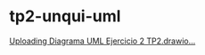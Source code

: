 # tp2-unqui-uml



[Uploading Diagrama <mxfile host="app.diagrams.net" agent="Mozilla/5.0 (Windows NT 10.0; Win64; x64) AppleWebKit/537.36 (KHTML, like Gecko) Chrome/135.0.0.0 Safari/537.36" version="26.2.14" pages="2">
  <diagram name="Página-1" id="r_VlgksoDCpfUuPQgx2e">
    <mxGraphModel dx="2253" dy="751" grid="1" gridSize="10" guides="1" tooltips="1" connect="1" arrows="1" fold="1" page="1" pageScale="1" pageWidth="827" pageHeight="1169" math="0" shadow="0">
      <root>
        <mxCell id="0" />
        <mxCell id="1" parent="0" />
        <mxCell id="bWU_UAJwaF4-bZPn0_Ai-1" value="Empresa" style="swimlane;fontStyle=1;align=center;verticalAlign=top;childLayout=stackLayout;horizontal=1;startSize=26;horizontalStack=0;resizeParent=1;resizeParentMax=0;resizeLast=0;collapsible=1;marginBottom=0;whiteSpace=wrap;html=1;" vertex="1" parent="1">
          <mxGeometry x="70" y="60" width="370" height="170" as="geometry" />
        </mxCell>
        <mxCell id="bWU_UAJwaF4-bZPn0_Ai-2" value="- nombre: String&lt;div&gt;- cuil: Integer&lt;/div&gt;" style="text;strokeColor=none;fillColor=none;align=left;verticalAlign=top;spacingLeft=4;spacingRight=4;overflow=hidden;rotatable=0;points=[[0,0.5],[1,0.5]];portConstraint=eastwest;whiteSpace=wrap;html=1;" vertex="1" parent="bWU_UAJwaF4-bZPn0_Ai-1">
          <mxGeometry y="26" width="370" height="34" as="geometry" />
        </mxCell>
        <mxCell id="bWU_UAJwaF4-bZPn0_Ai-3" value="" style="line;strokeWidth=1;fillColor=none;align=left;verticalAlign=middle;spacingTop=-1;spacingLeft=3;spacingRight=3;rotatable=0;labelPosition=right;points=[];portConstraint=eastwest;strokeColor=inherit;" vertex="1" parent="bWU_UAJwaF4-bZPn0_Ai-1">
          <mxGeometry y="60" width="370" height="8" as="geometry" />
        </mxCell>
        <mxCell id="bWU_UAJwaF4-bZPn0_Ai-4" value="+ &lt;u&gt;new(String, Integer, List&amp;lt;Empleado&amp;gt;, Set&amp;lt;ReciboDeHaberes&amp;gt;)&lt;/u&gt;&lt;div&gt;+ totalSueldosBrutos(): Float&lt;/div&gt;&lt;div&gt;+ totalRetenciones(): Float&lt;/div&gt;&lt;div&gt;+ totalSueldosNetos(): Float&amp;nbsp;&lt;/div&gt;&lt;div&gt;+ liquidarSueldos(): void&lt;/div&gt;" style="text;strokeColor=none;fillColor=none;align=left;verticalAlign=top;spacingLeft=4;spacingRight=4;overflow=hidden;rotatable=0;points=[[0,0.5],[1,0.5]];portConstraint=eastwest;whiteSpace=wrap;html=1;" vertex="1" parent="bWU_UAJwaF4-bZPn0_Ai-1">
          <mxGeometry y="68" width="370" height="102" as="geometry" />
        </mxCell>
        <mxCell id="bWU_UAJwaF4-bZPn0_Ai-5" value="&lt;i&gt;Empleado&lt;/i&gt;" style="swimlane;fontStyle=1;align=center;verticalAlign=top;childLayout=stackLayout;horizontal=1;startSize=26;horizontalStack=0;resizeParent=1;resizeParentMax=0;resizeLast=0;collapsible=1;marginBottom=0;whiteSpace=wrap;html=1;" vertex="1" parent="1">
          <mxGeometry x="790" y="69" width="300" height="280" as="geometry" />
        </mxCell>
        <mxCell id="bWU_UAJwaF4-bZPn0_Ai-6" value="- nombre: String&lt;div&gt;- direccion: String&amp;nbsp;&lt;/div&gt;&lt;div&gt;- estadoCivil: String&lt;/div&gt;&lt;div&gt;- fechaDeNac: LocalDate&lt;/div&gt;&lt;div&gt;- sueldoBasico: Float&lt;/div&gt;" style="text;strokeColor=none;fillColor=none;align=left;verticalAlign=top;spacingLeft=4;spacingRight=4;overflow=hidden;rotatable=0;points=[[0,0.5],[1,0.5]];portConstraint=eastwest;whiteSpace=wrap;html=1;" vertex="1" parent="bWU_UAJwaF4-bZPn0_Ai-5">
          <mxGeometry y="26" width="300" height="84" as="geometry" />
        </mxCell>
        <mxCell id="bWU_UAJwaF4-bZPn0_Ai-7" value="" style="line;strokeWidth=1;fillColor=none;align=left;verticalAlign=middle;spacingTop=-1;spacingLeft=3;spacingRight=3;rotatable=0;labelPosition=right;points=[];portConstraint=eastwest;strokeColor=inherit;" vertex="1" parent="bWU_UAJwaF4-bZPn0_Ai-5">
          <mxGeometry y="110" width="300" height="8" as="geometry" />
        </mxCell>
        <mxCell id="bWU_UAJwaF4-bZPn0_Ai-8" value="&lt;div&gt;+ &lt;u&gt;new(String, String, String, LocalDate, Float)&lt;/u&gt;&lt;/div&gt;&lt;div&gt;+ getNombre(): String&lt;/div&gt;&lt;div&gt;+ getDireccion(): String&lt;/div&gt;&lt;div&gt;+ getFechaNac(): LocalDate&lt;/div&gt;&lt;div&gt;+ getSueldoBasico(): Float&lt;/div&gt;+ edad(): Integer&lt;div&gt;&lt;i&gt;+ sueldoBruto(): Float&lt;/i&gt;&lt;/div&gt;&lt;div&gt;&lt;i&gt;+ retenciones(): Float&lt;/i&gt;&lt;/div&gt;&lt;div&gt;+ sueldoNeto(): Float&lt;/div&gt;&lt;div&gt;+ &lt;i&gt;infoDesgloceConceptos(): String&lt;/i&gt;&lt;/div&gt;" style="text;strokeColor=none;fillColor=none;align=left;verticalAlign=top;spacingLeft=4;spacingRight=4;overflow=hidden;rotatable=0;points=[[0,0.5],[1,0.5]];portConstraint=eastwest;whiteSpace=wrap;html=1;" vertex="1" parent="bWU_UAJwaF4-bZPn0_Ai-5">
          <mxGeometry y="118" width="300" height="162" as="geometry" />
        </mxCell>
        <mxCell id="bWU_UAJwaF4-bZPn0_Ai-9" value="empleados" style="endArrow=block;endFill=1;html=1;edgeStyle=orthogonalEdgeStyle;align=left;verticalAlign=top;rounded=0;exitX=1;exitY=0.5;exitDx=0;exitDy=0;entryX=0;entryY=0.5;entryDx=0;entryDy=0;" edge="1" parent="1" source="bWU_UAJwaF4-bZPn0_Ai-4" target="bWU_UAJwaF4-bZPn0_Ai-6">
          <mxGeometry x="-0.4142" y="29" relative="1" as="geometry">
            <mxPoint x="330" y="390" as="sourcePoint" />
            <mxPoint x="490" y="390" as="targetPoint" />
            <mxPoint as="offset" />
          </mxGeometry>
        </mxCell>
        <mxCell id="bWU_UAJwaF4-bZPn0_Ai-10" value="1" style="edgeLabel;resizable=0;html=1;align=left;verticalAlign=bottom;" connectable="0" vertex="1" parent="bWU_UAJwaF4-bZPn0_Ai-9">
          <mxGeometry x="-1" relative="1" as="geometry" />
        </mxCell>
        <mxCell id="bWU_UAJwaF4-bZPn0_Ai-12" value="*" style="edgeLabel;resizable=0;html=1;align=left;verticalAlign=bottom;" connectable="0" vertex="1" parent="1">
          <mxGeometry x="570" y="180" as="geometry">
            <mxPoint x="194" y="-13" as="offset" />
          </mxGeometry>
        </mxCell>
        <mxCell id="bWU_UAJwaF4-bZPn0_Ai-13" value="EmpleadoPermanente" style="swimlane;fontStyle=1;align=center;verticalAlign=top;childLayout=stackLayout;horizontal=1;startSize=26;horizontalStack=0;resizeParent=1;resizeParentMax=0;resizeLast=0;collapsible=1;marginBottom=0;whiteSpace=wrap;html=1;" vertex="1" parent="1">
          <mxGeometry x="500" y="530" width="350" height="260" as="geometry" />
        </mxCell>
        <mxCell id="bWU_UAJwaF4-bZPn0_Ai-14" value="- cantHijos: Integer&lt;div&gt;- antiguedad: Integer&lt;/div&gt;" style="text;strokeColor=none;fillColor=none;align=left;verticalAlign=top;spacingLeft=4;spacingRight=4;overflow=hidden;rotatable=0;points=[[0,0.5],[1,0.5]];portConstraint=eastwest;whiteSpace=wrap;html=1;" vertex="1" parent="bWU_UAJwaF4-bZPn0_Ai-13">
          <mxGeometry y="26" width="350" height="44" as="geometry" />
        </mxCell>
        <mxCell id="bWU_UAJwaF4-bZPn0_Ai-15" value="" style="line;strokeWidth=1;fillColor=none;align=left;verticalAlign=middle;spacingTop=-1;spacingLeft=3;spacingRight=3;rotatable=0;labelPosition=right;points=[];portConstraint=eastwest;strokeColor=inherit;" vertex="1" parent="bWU_UAJwaF4-bZPn0_Ai-13">
          <mxGeometry y="70" width="350" height="8" as="geometry" />
        </mxCell>
        <mxCell id="bWU_UAJwaF4-bZPn0_Ai-16" value="&lt;div&gt;+ &lt;u&gt;new(String, String, String, LocalDate, Float, Integer, Integer)&lt;/u&gt;&lt;/div&gt;&lt;div&gt;&lt;div&gt;- getCantHijos(): Integer&lt;/div&gt;&lt;div&gt;- getAntiguedad(): Integer&lt;/div&gt;&lt;/div&gt;- sueldoBruto(): Float&lt;div&gt;- retenciones(): Float&lt;/div&gt;&lt;div&gt;- salarioFamiliar(): Float&amp;nbsp;&lt;/div&gt;&lt;div&gt;- pagoAsignacionPorHijo(): Float&amp;nbsp;&lt;/div&gt;&lt;div&gt;- pagoAsignacionPorConyuge(): Float&lt;/div&gt;&lt;div&gt;- pagoAntiguedad(): Float&lt;/div&gt;&lt;div&gt;- retencionesObraSocial(): Float&lt;/div&gt;&lt;div&gt;- retencionesAportesJubilatorios(): Float&amp;nbsp;&amp;nbsp;&lt;/div&gt;&lt;div&gt;-&amp;nbsp;infoDesgloceConceptos(): String&lt;/div&gt;" style="text;strokeColor=none;fillColor=none;align=left;verticalAlign=top;spacingLeft=4;spacingRight=4;overflow=hidden;rotatable=0;points=[[0,0.5],[1,0.5]];portConstraint=eastwest;whiteSpace=wrap;html=1;" vertex="1" parent="bWU_UAJwaF4-bZPn0_Ai-13">
          <mxGeometry y="78" width="350" height="182" as="geometry" />
        </mxCell>
        <mxCell id="bWU_UAJwaF4-bZPn0_Ai-17" value="EmpleadoTemporario" style="swimlane;fontStyle=1;align=center;verticalAlign=top;childLayout=stackLayout;horizontal=1;startSize=26;horizontalStack=0;resizeParent=1;resizeParentMax=0;resizeLast=0;collapsible=1;marginBottom=0;whiteSpace=wrap;html=1;" vertex="1" parent="1">
          <mxGeometry x="910" y="530" width="380" height="210" as="geometry" />
        </mxCell>
        <mxCell id="bWU_UAJwaF4-bZPn0_Ai-18" value="- fechaFinDesignacion: LocalDate&lt;div&gt;- cantHorasExtras: Integer&lt;/div&gt;" style="text;strokeColor=none;fillColor=none;align=left;verticalAlign=top;spacingLeft=4;spacingRight=4;overflow=hidden;rotatable=0;points=[[0,0.5],[1,0.5]];portConstraint=eastwest;whiteSpace=wrap;html=1;" vertex="1" parent="bWU_UAJwaF4-bZPn0_Ai-17">
          <mxGeometry y="26" width="380" height="44" as="geometry" />
        </mxCell>
        <mxCell id="bWU_UAJwaF4-bZPn0_Ai-19" value="" style="line;strokeWidth=1;fillColor=none;align=left;verticalAlign=middle;spacingTop=-1;spacingLeft=3;spacingRight=3;rotatable=0;labelPosition=right;points=[];portConstraint=eastwest;strokeColor=inherit;" vertex="1" parent="bWU_UAJwaF4-bZPn0_Ai-17">
          <mxGeometry y="70" width="380" height="8" as="geometry" />
        </mxCell>
        <mxCell id="bWU_UAJwaF4-bZPn0_Ai-20" value="&lt;div&gt;+ &lt;u&gt;new(String, String, String, LocalDate, Float, LocalDate, Integer)&lt;/u&gt;&lt;/div&gt;&lt;div&gt;- getHorasExtras(): Integer&lt;/div&gt;- sueldoBruto(): Float&lt;div&gt;- retenciones(): Float&lt;/div&gt;&lt;div&gt;- pagoHorasExtras(): Float&lt;/div&gt;&lt;div&gt;- retencionesObraSocial(): Float&lt;/div&gt;&lt;div&gt;- retencionesAportesJubilatorios(): Float&lt;/div&gt;&lt;div&gt;-&amp;nbsp;infoDesgloceConceptos(): String&lt;/div&gt;" style="text;strokeColor=none;fillColor=none;align=left;verticalAlign=top;spacingLeft=4;spacingRight=4;overflow=hidden;rotatable=0;points=[[0,0.5],[1,0.5]];portConstraint=eastwest;whiteSpace=wrap;html=1;" vertex="1" parent="bWU_UAJwaF4-bZPn0_Ai-17">
          <mxGeometry y="78" width="380" height="132" as="geometry" />
        </mxCell>
        <mxCell id="bWU_UAJwaF4-bZPn0_Ai-24" value="ReciboDeHaberes" style="swimlane;fontStyle=1;align=center;verticalAlign=top;childLayout=stackLayout;horizontal=1;startSize=26;horizontalStack=0;resizeParent=1;resizeParentMax=0;resizeLast=0;collapsible=1;marginBottom=0;whiteSpace=wrap;html=1;" vertex="1" parent="1">
          <mxGeometry x="-30" y="460" width="330" height="180" as="geometry" />
        </mxCell>
        <mxCell id="bWU_UAJwaF4-bZPn0_Ai-25" value="- nombreEmpleado: String&amp;nbsp;&lt;div&gt;- direccion: String&lt;/div&gt;&lt;div&gt;- fechaEmision: LocalDate&amp;nbsp;&lt;/div&gt;&lt;div&gt;- sueldoBruto: Float&lt;/div&gt;&lt;div&gt;- sueldoNeto: Float&lt;/div&gt;&lt;div&gt;- desgloceConceptos: String&lt;/div&gt;" style="text;strokeColor=none;fillColor=none;align=left;verticalAlign=top;spacingLeft=4;spacingRight=4;overflow=hidden;rotatable=0;points=[[0,0.5],[1,0.5]];portConstraint=eastwest;whiteSpace=wrap;html=1;" vertex="1" parent="bWU_UAJwaF4-bZPn0_Ai-24">
          <mxGeometry y="26" width="330" height="104" as="geometry" />
        </mxCell>
        <mxCell id="bWU_UAJwaF4-bZPn0_Ai-26" value="" style="line;strokeWidth=1;fillColor=none;align=left;verticalAlign=middle;spacingTop=-1;spacingLeft=3;spacingRight=3;rotatable=0;labelPosition=right;points=[];portConstraint=eastwest;strokeColor=inherit;" vertex="1" parent="bWU_UAJwaF4-bZPn0_Ai-24">
          <mxGeometry y="130" width="330" height="8" as="geometry" />
        </mxCell>
        <mxCell id="bWU_UAJwaF4-bZPn0_Ai-27" value="+ &lt;u&gt;new(String, String, LocalDate, Float, Float, String)&lt;/u&gt;" style="text;strokeColor=none;fillColor=none;align=left;verticalAlign=top;spacingLeft=4;spacingRight=4;overflow=hidden;rotatable=0;points=[[0,0.5],[1,0.5]];portConstraint=eastwest;whiteSpace=wrap;html=1;" vertex="1" parent="bWU_UAJwaF4-bZPn0_Ai-24">
          <mxGeometry y="138" width="330" height="42" as="geometry" />
        </mxCell>
        <mxCell id="bWU_UAJwaF4-bZPn0_Ai-28" value="recibos" style="endArrow=block;endFill=1;html=1;edgeStyle=orthogonalEdgeStyle;align=left;verticalAlign=top;rounded=0;exitX=0.482;exitY=1.01;exitDx=0;exitDy=0;exitPerimeter=0;entryX=0.4;entryY=-0.004;entryDx=0;entryDy=0;entryPerimeter=0;" edge="1" parent="1" source="bWU_UAJwaF4-bZPn0_Ai-4" target="bWU_UAJwaF4-bZPn0_Ai-24">
          <mxGeometry x="-0.0815" y="-25" relative="1" as="geometry">
            <mxPoint x="680" y="420" as="sourcePoint" />
            <mxPoint x="840" y="420" as="targetPoint" />
            <mxPoint as="offset" />
          </mxGeometry>
        </mxCell>
        <mxCell id="bWU_UAJwaF4-bZPn0_Ai-29" value="1" style="edgeLabel;resizable=0;html=1;align=left;verticalAlign=bottom;" connectable="0" vertex="1" parent="bWU_UAJwaF4-bZPn0_Ai-28">
          <mxGeometry x="-1" relative="1" as="geometry">
            <mxPoint x="-19" y="19" as="offset" />
          </mxGeometry>
        </mxCell>
        <mxCell id="bWU_UAJwaF4-bZPn0_Ai-30" value="&lt;span style=&quot;color: rgb(0, 0, 0); font-family: Helvetica; font-size: 11px; font-style: normal; font-variant-ligatures: normal; font-variant-caps: normal; font-weight: 400; letter-spacing: normal; orphans: 2; text-align: left; text-indent: 0px; text-transform: none; widows: 2; word-spacing: 0px; -webkit-text-stroke-width: 0px; white-space: nowrap; background-color: rgb(255, 255, 255); text-decoration-thickness: initial; text-decoration-style: initial; text-decoration-color: initial; display: inline !important; float: none;&quot;&gt;*&lt;/span&gt;" style="text;whiteSpace=wrap;html=1;" vertex="1" parent="1">
          <mxGeometry x="70" y="430" width="40" height="40" as="geometry" />
        </mxCell>
        <mxCell id="bWU_UAJwaF4-bZPn0_Ai-33" value="" style="endArrow=block;endSize=16;endFill=0;html=1;rounded=0;" edge="1" parent="1" source="bWU_UAJwaF4-bZPn0_Ai-13" target="bWU_UAJwaF4-bZPn0_Ai-8">
          <mxGeometry x="-0.0022" width="160" relative="1" as="geometry">
            <mxPoint x="540" y="520" as="sourcePoint" />
            <mxPoint x="700" y="520" as="targetPoint" />
            <mxPoint as="offset" />
          </mxGeometry>
        </mxCell>
        <mxCell id="bWU_UAJwaF4-bZPn0_Ai-34" value="" style="endArrow=block;endSize=16;endFill=0;html=1;rounded=0;" edge="1" parent="1" source="bWU_UAJwaF4-bZPn0_Ai-17" target="bWU_UAJwaF4-bZPn0_Ai-8">
          <mxGeometry x="-0.0022" width="160" relative="1" as="geometry">
            <mxPoint x="773" y="540" as="sourcePoint" />
            <mxPoint x="895" y="359" as="targetPoint" />
            <mxPoint as="offset" />
          </mxGeometry>
        </mxCell>
      </root>
    </mxGraphModel>
  </diagram>
  <diagram id="Hjk06bJFGf4X8U3ZAHtm" name="Página-2">
    <mxGraphModel dx="2253" dy="751" grid="1" gridSize="10" guides="1" tooltips="1" connect="1" arrows="1" fold="1" page="1" pageScale="1" pageWidth="827" pageHeight="1169" math="0" shadow="0">
      <root>
        <mxCell id="0" />
        <mxCell id="1" parent="0" />
        <mxCell id="1fubEJdR3P5q25Fjkhi_-1" value="Empresa" style="swimlane;fontStyle=1;align=center;verticalAlign=top;childLayout=stackLayout;horizontal=1;startSize=26;horizontalStack=0;resizeParent=1;resizeParentMax=0;resizeLast=0;collapsible=1;marginBottom=0;whiteSpace=wrap;html=1;" vertex="1" parent="1">
          <mxGeometry x="80" y="70" width="370" height="170" as="geometry" />
        </mxCell>
        <mxCell id="1fubEJdR3P5q25Fjkhi_-2" value="- nombre: String&lt;div&gt;- cuil: Integer&lt;/div&gt;" style="text;strokeColor=none;fillColor=none;align=left;verticalAlign=top;spacingLeft=4;spacingRight=4;overflow=hidden;rotatable=0;points=[[0,0.5],[1,0.5]];portConstraint=eastwest;whiteSpace=wrap;html=1;" vertex="1" parent="1fubEJdR3P5q25Fjkhi_-1">
          <mxGeometry y="26" width="370" height="34" as="geometry" />
        </mxCell>
        <mxCell id="1fubEJdR3P5q25Fjkhi_-3" value="" style="line;strokeWidth=1;fillColor=none;align=left;verticalAlign=middle;spacingTop=-1;spacingLeft=3;spacingRight=3;rotatable=0;labelPosition=right;points=[];portConstraint=eastwest;strokeColor=inherit;" vertex="1" parent="1fubEJdR3P5q25Fjkhi_-1">
          <mxGeometry y="60" width="370" height="8" as="geometry" />
        </mxCell>
        <mxCell id="1fubEJdR3P5q25Fjkhi_-4" value="+ &lt;u&gt;new(String, Integer, List&amp;lt;Empleado&amp;gt;, Set&amp;lt;ReciboDeHaberes&amp;gt;)&lt;/u&gt;&lt;div&gt;+ totalSueldosBrutos(): Float&lt;/div&gt;&lt;div&gt;+ totalRetenciones(): Float&lt;/div&gt;&lt;div&gt;+ totalSueldosNetos(): Float&amp;nbsp;&lt;/div&gt;&lt;div&gt;+ liquidarSueldos(): void&lt;/div&gt;" style="text;strokeColor=none;fillColor=none;align=left;verticalAlign=top;spacingLeft=4;spacingRight=4;overflow=hidden;rotatable=0;points=[[0,0.5],[1,0.5]];portConstraint=eastwest;whiteSpace=wrap;html=1;" vertex="1" parent="1fubEJdR3P5q25Fjkhi_-1">
          <mxGeometry y="68" width="370" height="102" as="geometry" />
        </mxCell>
        <mxCell id="1fubEJdR3P5q25Fjkhi_-5" value="&lt;i&gt;Empleado&lt;/i&gt;" style="swimlane;fontStyle=1;align=center;verticalAlign=top;childLayout=stackLayout;horizontal=1;startSize=26;horizontalStack=0;resizeParent=1;resizeParentMax=0;resizeLast=0;collapsible=1;marginBottom=0;whiteSpace=wrap;html=1;" vertex="1" parent="1">
          <mxGeometry x="800" y="79" width="300" height="280" as="geometry" />
        </mxCell>
        <mxCell id="1fubEJdR3P5q25Fjkhi_-6" value="- nombre: String&lt;div&gt;- direccion: String&amp;nbsp;&lt;/div&gt;&lt;div&gt;- estadoCivil: String&lt;/div&gt;&lt;div&gt;- fechaDeNac: LocalDate&lt;/div&gt;&lt;div&gt;- sueldoBasico: Float&lt;/div&gt;" style="text;strokeColor=none;fillColor=none;align=left;verticalAlign=top;spacingLeft=4;spacingRight=4;overflow=hidden;rotatable=0;points=[[0,0.5],[1,0.5]];portConstraint=eastwest;whiteSpace=wrap;html=1;" vertex="1" parent="1fubEJdR3P5q25Fjkhi_-5">
          <mxGeometry y="26" width="300" height="84" as="geometry" />
        </mxCell>
        <mxCell id="1fubEJdR3P5q25Fjkhi_-7" value="" style="line;strokeWidth=1;fillColor=none;align=left;verticalAlign=middle;spacingTop=-1;spacingLeft=3;spacingRight=3;rotatable=0;labelPosition=right;points=[];portConstraint=eastwest;strokeColor=inherit;" vertex="1" parent="1fubEJdR3P5q25Fjkhi_-5">
          <mxGeometry y="110" width="300" height="8" as="geometry" />
        </mxCell>
        <mxCell id="1fubEJdR3P5q25Fjkhi_-8" value="&lt;div&gt;+ &lt;u&gt;new(String, String, String, LocalDate, Float)&lt;/u&gt;&lt;/div&gt;&lt;div&gt;+ getNombre(): String&lt;/div&gt;&lt;div&gt;+ getDireccion(): String&lt;/div&gt;&lt;div&gt;+ getFechaNac(): LocalDate&lt;/div&gt;&lt;div&gt;+ getSueldoBasico(): Float&lt;/div&gt;+ edad(): Integer&lt;div&gt;&lt;i&gt;+ sueldoBruto(): Float&lt;/i&gt;&lt;/div&gt;&lt;div&gt;&lt;i&gt;+ retenciones(): Float&lt;/i&gt;&lt;/div&gt;&lt;div&gt;+ sueldoNeto(): Float&lt;/div&gt;&lt;div&gt;+ &lt;i&gt;infoDesgloceConceptos(): String&lt;/i&gt;&lt;/div&gt;" style="text;strokeColor=none;fillColor=none;align=left;verticalAlign=top;spacingLeft=4;spacingRight=4;overflow=hidden;rotatable=0;points=[[0,0.5],[1,0.5]];portConstraint=eastwest;whiteSpace=wrap;html=1;" vertex="1" parent="1fubEJdR3P5q25Fjkhi_-5">
          <mxGeometry y="118" width="300" height="162" as="geometry" />
        </mxCell>
        <mxCell id="1fubEJdR3P5q25Fjkhi_-9" value="empleados" style="endArrow=block;endFill=1;html=1;edgeStyle=orthogonalEdgeStyle;align=left;verticalAlign=top;rounded=0;exitX=1;exitY=0.5;exitDx=0;exitDy=0;entryX=0;entryY=0.5;entryDx=0;entryDy=0;" edge="1" parent="1" source="1fubEJdR3P5q25Fjkhi_-4" target="1fubEJdR3P5q25Fjkhi_-6">
          <mxGeometry x="-0.4142" y="29" relative="1" as="geometry">
            <mxPoint x="340" y="400" as="sourcePoint" />
            <mxPoint x="500" y="400" as="targetPoint" />
            <mxPoint as="offset" />
          </mxGeometry>
        </mxCell>
        <mxCell id="1fubEJdR3P5q25Fjkhi_-10" value="1" style="edgeLabel;resizable=0;html=1;align=left;verticalAlign=bottom;" connectable="0" vertex="1" parent="1fubEJdR3P5q25Fjkhi_-9">
          <mxGeometry x="-1" relative="1" as="geometry" />
        </mxCell>
        <mxCell id="1fubEJdR3P5q25Fjkhi_-11" value="*" style="edgeLabel;resizable=0;html=1;align=left;verticalAlign=bottom;" connectable="0" vertex="1" parent="1">
          <mxGeometry x="580" y="190" as="geometry">
            <mxPoint x="194" y="-13" as="offset" />
          </mxGeometry>
        </mxCell>
        <mxCell id="1fubEJdR3P5q25Fjkhi_-14" value="EmpleadoTemporario" style="swimlane;fontStyle=1;align=center;verticalAlign=top;childLayout=stackLayout;horizontal=1;startSize=26;horizontalStack=0;resizeParent=1;resizeParentMax=0;resizeLast=0;collapsible=1;marginBottom=0;whiteSpace=wrap;html=1;" vertex="1" parent="1">
          <mxGeometry x="920" y="540" width="380" height="210" as="geometry" />
        </mxCell>
        <mxCell id="1fubEJdR3P5q25Fjkhi_-15" value="- fechaFinDesignacion: LocalDate&lt;div&gt;- cantHorasExtras: Integer&lt;/div&gt;" style="text;strokeColor=none;fillColor=none;align=left;verticalAlign=top;spacingLeft=4;spacingRight=4;overflow=hidden;rotatable=0;points=[[0,0.5],[1,0.5]];portConstraint=eastwest;whiteSpace=wrap;html=1;" vertex="1" parent="1fubEJdR3P5q25Fjkhi_-14">
          <mxGeometry y="26" width="380" height="44" as="geometry" />
        </mxCell>
        <mxCell id="1fubEJdR3P5q25Fjkhi_-16" value="" style="line;strokeWidth=1;fillColor=none;align=left;verticalAlign=middle;spacingTop=-1;spacingLeft=3;spacingRight=3;rotatable=0;labelPosition=right;points=[];portConstraint=eastwest;strokeColor=inherit;" vertex="1" parent="1fubEJdR3P5q25Fjkhi_-14">
          <mxGeometry y="70" width="380" height="8" as="geometry" />
        </mxCell>
        <mxCell id="1fubEJdR3P5q25Fjkhi_-17" value="&lt;div&gt;+ &lt;u&gt;new(String, String, String, LocalDate, Float, LocalDate, Integer)&lt;/u&gt;&lt;/div&gt;&lt;div&gt;- getHorasExtras(): Integer&lt;/div&gt;- sueldoBruto(): Float&lt;div&gt;- retenciones(): Float&lt;/div&gt;&lt;div&gt;- pagoHorasExtras(): Float&lt;/div&gt;&lt;div&gt;- retencionesObraSocial(): Float&lt;/div&gt;&lt;div&gt;- retencionesAportesJubilatorios(): Float&lt;/div&gt;&lt;div&gt;-&amp;nbsp;infoDesgloceConceptos(): String&lt;/div&gt;" style="text;strokeColor=none;fillColor=none;align=left;verticalAlign=top;spacingLeft=4;spacingRight=4;overflow=hidden;rotatable=0;points=[[0,0.5],[1,0.5]];portConstraint=eastwest;whiteSpace=wrap;html=1;" vertex="1" parent="1fubEJdR3P5q25Fjkhi_-14">
          <mxGeometry y="78" width="380" height="132" as="geometry" />
        </mxCell>
        <mxCell id="1fubEJdR3P5q25Fjkhi_-18" value="ReciboDeHaberes" style="swimlane;fontStyle=1;align=center;verticalAlign=top;childLayout=stackLayout;horizontal=1;startSize=26;horizontalStack=0;resizeParent=1;resizeParentMax=0;resizeLast=0;collapsible=1;marginBottom=0;whiteSpace=wrap;html=1;" vertex="1" parent="1">
          <mxGeometry x="-20" y="470" width="330" height="180" as="geometry" />
        </mxCell>
        <mxCell id="1fubEJdR3P5q25Fjkhi_-19" value="- nombreEmpleado: String&amp;nbsp;&lt;div&gt;- direccion: String&lt;/div&gt;&lt;div&gt;- fechaEmision: LocalDate&amp;nbsp;&lt;/div&gt;&lt;div&gt;- sueldoBruto: Float&lt;/div&gt;&lt;div&gt;- sueldoNeto: Float&lt;/div&gt;&lt;div&gt;- desgloceConceptos: String&lt;/div&gt;" style="text;strokeColor=none;fillColor=none;align=left;verticalAlign=top;spacingLeft=4;spacingRight=4;overflow=hidden;rotatable=0;points=[[0,0.5],[1,0.5]];portConstraint=eastwest;whiteSpace=wrap;html=1;" vertex="1" parent="1fubEJdR3P5q25Fjkhi_-18">
          <mxGeometry y="26" width="330" height="104" as="geometry" />
        </mxCell>
        <mxCell id="1fubEJdR3P5q25Fjkhi_-20" value="" style="line;strokeWidth=1;fillColor=none;align=left;verticalAlign=middle;spacingTop=-1;spacingLeft=3;spacingRight=3;rotatable=0;labelPosition=right;points=[];portConstraint=eastwest;strokeColor=inherit;" vertex="1" parent="1fubEJdR3P5q25Fjkhi_-18">
          <mxGeometry y="130" width="330" height="8" as="geometry" />
        </mxCell>
        <mxCell id="1fubEJdR3P5q25Fjkhi_-21" value="+ &lt;u&gt;new(String, String, LocalDate, Float, Float, String)&lt;/u&gt;" style="text;strokeColor=none;fillColor=none;align=left;verticalAlign=top;spacingLeft=4;spacingRight=4;overflow=hidden;rotatable=0;points=[[0,0.5],[1,0.5]];portConstraint=eastwest;whiteSpace=wrap;html=1;" vertex="1" parent="1fubEJdR3P5q25Fjkhi_-18">
          <mxGeometry y="138" width="330" height="42" as="geometry" />
        </mxCell>
        <mxCell id="1fubEJdR3P5q25Fjkhi_-22" value="recibos" style="endArrow=block;endFill=1;html=1;edgeStyle=orthogonalEdgeStyle;align=left;verticalAlign=top;rounded=0;exitX=0.482;exitY=1.01;exitDx=0;exitDy=0;exitPerimeter=0;entryX=0.4;entryY=-0.004;entryDx=0;entryDy=0;entryPerimeter=0;" edge="1" parent="1" source="1fubEJdR3P5q25Fjkhi_-4" target="1fubEJdR3P5q25Fjkhi_-18">
          <mxGeometry x="-0.0815" y="-25" relative="1" as="geometry">
            <mxPoint x="690" y="430" as="sourcePoint" />
            <mxPoint x="850" y="430" as="targetPoint" />
            <mxPoint as="offset" />
          </mxGeometry>
        </mxCell>
        <mxCell id="1fubEJdR3P5q25Fjkhi_-23" value="1" style="edgeLabel;resizable=0;html=1;align=left;verticalAlign=bottom;" connectable="0" vertex="1" parent="1fubEJdR3P5q25Fjkhi_-22">
          <mxGeometry x="-1" relative="1" as="geometry">
            <mxPoint x="-19" y="19" as="offset" />
          </mxGeometry>
        </mxCell>
        <mxCell id="1fubEJdR3P5q25Fjkhi_-24" value="&lt;span style=&quot;color: rgb(0, 0, 0); font-family: Helvetica; font-size: 11px; font-style: normal; font-variant-ligatures: normal; font-variant-caps: normal; font-weight: 400; letter-spacing: normal; orphans: 2; text-align: left; text-indent: 0px; text-transform: none; widows: 2; word-spacing: 0px; -webkit-text-stroke-width: 0px; white-space: nowrap; background-color: rgb(255, 255, 255); text-decoration-thickness: initial; text-decoration-style: initial; text-decoration-color: initial; display: inline !important; float: none;&quot;&gt;*&lt;/span&gt;" style="text;whiteSpace=wrap;html=1;" vertex="1" parent="1">
          <mxGeometry x="80" y="440" width="40" height="40" as="geometry" />
        </mxCell>
        <mxCell id="1fubEJdR3P5q25Fjkhi_-25" value="" style="endArrow=block;endSize=16;endFill=0;html=1;rounded=0;" edge="1" parent="1" target="1fubEJdR3P5q25Fjkhi_-8" source="tUgyoDJAsifHRwG3QqX5-1">
          <mxGeometry x="-0.0022" width="160" relative="1" as="geometry">
            <mxPoint x="773" y="540" as="sourcePoint" />
            <mxPoint x="710" y="530" as="targetPoint" />
            <mxPoint as="offset" />
          </mxGeometry>
        </mxCell>
        <mxCell id="1fubEJdR3P5q25Fjkhi_-26" value="" style="endArrow=block;endSize=16;endFill=0;html=1;rounded=0;" edge="1" parent="1" source="1fubEJdR3P5q25Fjkhi_-14" target="1fubEJdR3P5q25Fjkhi_-8">
          <mxGeometry x="-0.0022" width="160" relative="1" as="geometry">
            <mxPoint x="783" y="550" as="sourcePoint" />
            <mxPoint x="905" y="369" as="targetPoint" />
            <mxPoint as="offset" />
          </mxGeometry>
        </mxCell>
        <mxCell id="tUgyoDJAsifHRwG3QqX5-1" value="EmpleadoPermanente" style="swimlane;fontStyle=1;align=center;verticalAlign=top;childLayout=stackLayout;horizontal=1;startSize=26;horizontalStack=0;resizeParent=1;resizeParentMax=0;resizeLast=0;collapsible=1;marginBottom=0;whiteSpace=wrap;html=1;" vertex="1" parent="1">
          <mxGeometry x="500" y="540" width="350" height="260" as="geometry" />
        </mxCell>
        <mxCell id="tUgyoDJAsifHRwG3QqX5-2" value="- cantHijos: Integer&lt;div&gt;- antiguedad: Integer&lt;/div&gt;" style="text;strokeColor=none;fillColor=none;align=left;verticalAlign=top;spacingLeft=4;spacingRight=4;overflow=hidden;rotatable=0;points=[[0,0.5],[1,0.5]];portConstraint=eastwest;whiteSpace=wrap;html=1;" vertex="1" parent="tUgyoDJAsifHRwG3QqX5-1">
          <mxGeometry y="26" width="350" height="44" as="geometry" />
        </mxCell>
        <mxCell id="tUgyoDJAsifHRwG3QqX5-3" value="" style="line;strokeWidth=1;fillColor=none;align=left;verticalAlign=middle;spacingTop=-1;spacingLeft=3;spacingRight=3;rotatable=0;labelPosition=right;points=[];portConstraint=eastwest;strokeColor=inherit;" vertex="1" parent="tUgyoDJAsifHRwG3QqX5-1">
          <mxGeometry y="70" width="350" height="8" as="geometry" />
        </mxCell>
        <mxCell id="tUgyoDJAsifHRwG3QqX5-4" value="&lt;div&gt;+ &lt;u&gt;new(String, String, String, LocalDate, Float, Integer, Integer)&lt;/u&gt;&lt;/div&gt;&lt;div&gt;&lt;div&gt;- getCantHijos(): Integer&lt;/div&gt;&lt;div&gt;- getAntiguedad(): Integer&lt;/div&gt;&lt;/div&gt;- sueldoBruto(): Float&lt;div&gt;- retenciones(): Float&lt;/div&gt;&lt;div&gt;- salarioFamiliar(): Float&amp;nbsp;&lt;/div&gt;&lt;div&gt;- pagoAsignacionPorHijo(): Float&amp;nbsp;&lt;/div&gt;&lt;div&gt;- pagoAsignacionPorConyuge(): Float&lt;/div&gt;&lt;div&gt;- pagoAntiguedad(): Float&lt;/div&gt;&lt;div&gt;- retencionesObraSocial(): Float&lt;/div&gt;&lt;div&gt;- retencionesAportesJubilatorios(): Float&amp;nbsp;&amp;nbsp;&lt;/div&gt;&lt;div&gt;-&amp;nbsp;infoDesgloceConceptos(): String&lt;/div&gt;" style="text;strokeColor=none;fillColor=none;align=left;verticalAlign=top;spacingLeft=4;spacingRight=4;overflow=hidden;rotatable=0;points=[[0,0.5],[1,0.5]];portConstraint=eastwest;whiteSpace=wrap;html=1;" vertex="1" parent="tUgyoDJAsifHRwG3QqX5-1">
          <mxGeometry y="78" width="350" height="182" as="geometry" />
        </mxCell>
        <mxCell id="LCLo46TiwDn-tqvHDEYn-1" value="EmpleadoContratado" style="swimlane;fontStyle=1;align=center;verticalAlign=top;childLayout=stackLayout;horizontal=1;startSize=26;horizontalStack=0;resizeParent=1;resizeParentMax=0;resizeLast=0;collapsible=1;marginBottom=0;whiteSpace=wrap;html=1;" vertex="1" parent="1">
          <mxGeometry x="1350" y="350" width="380" height="160" as="geometry" />
        </mxCell>
        <mxCell id="LCLo46TiwDn-tqvHDEYn-2" value="- numeroDeContrato: Integer&lt;div&gt;- medioDePago: String&lt;/div&gt;" style="text;strokeColor=none;fillColor=none;align=left;verticalAlign=top;spacingLeft=4;spacingRight=4;overflow=hidden;rotatable=0;points=[[0,0.5],[1,0.5]];portConstraint=eastwest;whiteSpace=wrap;html=1;" vertex="1" parent="LCLo46TiwDn-tqvHDEYn-1">
          <mxGeometry y="26" width="380" height="44" as="geometry" />
        </mxCell>
        <mxCell id="LCLo46TiwDn-tqvHDEYn-3" value="" style="line;strokeWidth=1;fillColor=none;align=left;verticalAlign=middle;spacingTop=-1;spacingLeft=3;spacingRight=3;rotatable=0;labelPosition=right;points=[];portConstraint=eastwest;strokeColor=inherit;" vertex="1" parent="LCLo46TiwDn-tqvHDEYn-1">
          <mxGeometry y="70" width="380" height="8" as="geometry" />
        </mxCell>
        <mxCell id="LCLo46TiwDn-tqvHDEYn-4" value="&lt;div&gt;+ &lt;u&gt;new(String, String, String, LocalDate, Float, Integer, String)&lt;/u&gt;&lt;/div&gt;- sueldoBruto(): Float&lt;div&gt;- retenciones(): Float&lt;/div&gt;&lt;div&gt;- gastosContractuales(): Float&lt;/div&gt;&lt;div&gt;-&amp;nbsp;infoDesgloceConceptos(): String&lt;/div&gt;" style="text;strokeColor=none;fillColor=none;align=left;verticalAlign=top;spacingLeft=4;spacingRight=4;overflow=hidden;rotatable=0;points=[[0,0.5],[1,0.5]];portConstraint=eastwest;whiteSpace=wrap;html=1;" vertex="1" parent="LCLo46TiwDn-tqvHDEYn-1">
          <mxGeometry y="78" width="380" height="82" as="geometry" />
        </mxCell>
        <mxCell id="Y_gvpZaYzOKEoWeEI1hz-1" value="" style="endArrow=block;endSize=16;endFill=0;html=1;rounded=0;" edge="1" parent="1" source="LCLo46TiwDn-tqvHDEYn-1" target="1fubEJdR3P5q25Fjkhi_-8">
          <mxGeometry x="-0.0022" width="160" relative="1" as="geometry">
            <mxPoint x="1319" y="441" as="sourcePoint" />
            <mxPoint x="1240" y="260" as="targetPoint" />
            <mxPoint as="offset" />
          </mxGeometry>
        </mxCell>
      </root>
    </mxGraphModel>
  </diagram>
</mxfile>
UML Ejercicio 2 TP2.drawio…]()
